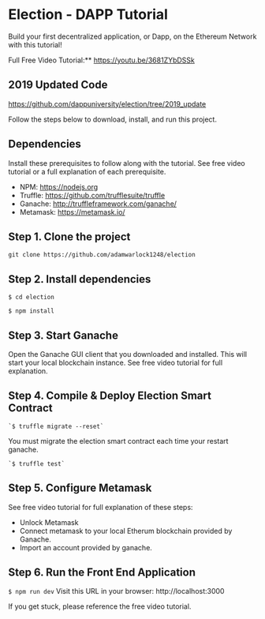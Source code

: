 
# Election - DAPP Tutorial
Build your first decentralized application, or Dapp, on the Ethereum Network with this tutorial!

Full Free Video Tutorial:**
https://youtu.be/3681ZYbDSSk

## 2019 Updated Code
https://github.com/dappuniversity/election/tree/2019_update

Follow the steps below to download, install, and run this project.

## Dependencies
Install these prerequisites to follow along with the tutorial. See free video tutorial or a full explanation of each prerequisite.
- NPM: https://nodejs.org
- Truffle: https://github.com/trufflesuite/truffle
- Ganache: http://truffleframework.com/ganache/
- Metamask: https://metamask.io/


## Step 1. Clone the project
`git clone https://github.com/adamwarlock1248/election`

## Step 2. Install dependencies
```
$ cd election
```
```
$ npm install
```
## Step 3. Start Ganache
Open the Ganache GUI client that you downloaded and installed. This will start your local blockchain instance. See free video tutorial for full explanation.


## Step 4. Compile & Deploy Election Smart Contract
```
`$ truffle migrate --reset`
```
You must migrate the election smart contract each time your restart ganache.
```
`$ truffle test`
```

## Step 5. Configure Metamask
See free video tutorial for full explanation of these steps:
- Unlock Metamask
- Connect metamask to your local Etherum blockchain provided by Ganache.
- Import an account provided by ganache.

## Step 6. Run the Front End Application
`$ npm run dev`
Visit this URL in your browser: http://localhost:3000

If you get stuck, please reference the free video tutorial.

